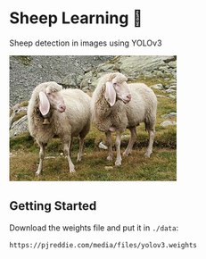 # Sheep Learning :sheep:

Sheep detection in images using YOLOv3

![Sheep Sheep](images/schafe.jpg)


## Getting Started

Download the weights file and put it in `./data`:

```
https://pjreddie.com/media/files/yolov3.weights 
```